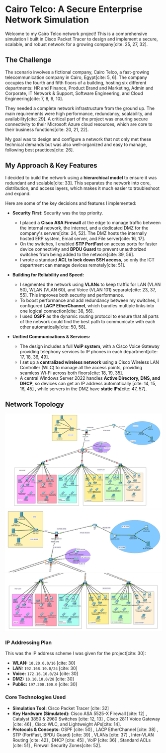 # Cairo Telco: A Secure Enterprise Network Simulation

Welcome to my Cairo Telco network project!  This is a comprehensive simulation I built in Cisco Packet Tracer to design and implement a secure, scalable, and robust network for a growing company[cite: 25, 27, 32].

## The Challenge

 The scenario involves a fictional company, Cairo Telco, a fast-growing telecommunication company in Cairo, Egypt[cite: 5, 6].  The company occupies the fourth and fifth floors of a building, hosting six different departments: HR and Finance, Product Brand and Marketing, Admin and Corporate, IT Network & Support, Software Engineering, and Cloud Engineering[cite: 7, 8, 9, 10].

They needed a complete network infrastructure from the ground up.  The main requirements were high performance, redundancy, scalability, and availability[cite: 29].  A critical part of the project was ensuring secure connectivity to their Microsoft Azure cloud resources, which are core to their business functions[cite: 20, 21, 22].

 My goal was to design and configure a network that not only met these technical demands but was also well-organized and easy to manage, following best practices[cite: 26].

## My Approach & Key Features

 I decided to build the network using a **hierarchical model** to ensure it was redundant and scalable[cite: 33]. This separates the network into core, distribution, and access layers, which makes it much easier to troubleshoot and expand.

Here are some of the key decisions and features I implemented:

* **Security First:** Security was the top priority.
    *  I placed a **Cisco ASA Firewall** at the edge to manage traffic between the internal network, the internet, and a dedicated DMZ for the company's servers[cite: 24, 52].  The DMZ hosts the internally hosted ERP system, Email server, and File server[cite: 16, 17].
    *  On the switches, I enabled **STP PortFast** on access ports for faster device connectivity and **BPDU Guard** to prevent unauthorized switches from being added to the network[cite: 39, 56].
    *  I wrote a standard **ACL to lock down SSH access**, so only the ICT department can manage devices remotely[cite: 51].

* **Building for Reliability and Speed:**
    *  I segmented the network using **VLANs** to keep traffic for LAN (VLAN 50), WLAN (VLAN 60), and Voice (VLAN 101) separate[cite: 23, 37, 55]. This improves both security and performance.
    *  To boost performance and add redundancy between my switches, I configured **LACP EtherChannel**, which bundles multiple links into one logical connection[cite: 38, 56].
    *  I used **OSPF** as the dynamic routing protocol to ensure that all parts of the network could find the best path to communicate with each other automatically[cite: 50, 58].

* **Unified Communications & Services:**
    *  The design includes a full **VoIP system**, with a Cisco Voice Gateway providing telephony services to IP phones in each department[cite: 17, 18, 36, 49].
    *  I set up a **centralized wireless network** using a Cisco Wireless LAN Controller (WLC) to manage all the access points, providing seamless Wi-Fi across both floors[cite: 18, 19, 35].
    *  A central Windows Server 2022 handles **Active Directory, DNS, and DHCP**, so devices can get an IP address automatically [cite: 14, 15, 16, 45] , while servers in the DMZ have **static IPs**[cite: 47, 57].

## Network Topology

![Network Topology Diagram](screenshot1.png)
![part 1](screenshot2.png)
![part 2](screenshot3.png)



### IP Addressing Plan

 This was the IP address scheme I was given for the project[cite: 30]:
*  **WLAN:** `10.20.0.0/16` [cite: 30]
*  **LAN:** `192.168.10.0/24` [cite: 30]
*  **Voice:** `172.16.10.0/24` [cite: 30]
*  **DMZ:** `10.10.10.0/28` [cite: 30]
*  **Public:** `197.200.100.0` [cite: 30]

### Core Technologies Used

*  **Simulation Tool:** Cisco Packet Tracer [cite: 32]
*  **Key Hardware (Simulated):** Cisco ASA 5525-X Firewall [cite: 12] , Catalyst 3850 & 2960 Switches [cite: 12, 13] , Cisco 2811 Voice Gateway [cite: 46] , Cisco WLC, and Lightweight APs[cite: 14].
*  **Protocols & Concepts:** OSPF [cite: 50] , LACP EtherChannel [cite: 38] , STP (PortFast, BPDU Guard) [cite: 39] , VLANs [cite: 37] , Inter-VLAN Routing [cite: 42] , DHCP [cite: 45] , VoIP [cite: 36] , Standard ACLs [cite: 51] , Firewall Security Zones[cite: 52].
